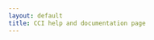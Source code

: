 ```yaml
---
layout: default
title: CCI help and documentation page
---
```


<div id="md-content" />

<script>
const imageRegex = /!\[(?<altText>.*)\]\s*\((?<imageURL>.+)\)|img\s*src="(?<imageURL1>[^"]*)"\s*alt="(?<altText1>[^"]*)" \/>|img\s*alt="(?<altText2>[^"]*)"\s*src="(?<imageURL2>[^"]*)" \/>/gm;

async function fetchMarkdownAndImages(mdUrl) {
  const baseUrl = mdUrl.substring(0, mdUrl.lastIndexOf('/') + 1);
  
  // Fetch markdown content
  const mdResponse = await fetch(mdUrl);
  const mdText = await mdResponse.text();

  // Extract image URLs using regex from search result [3]
  let images = [];
  let match;

  while ((match = imageRegex.exec(mdText)) !== null) {
    const src = match.groups.imageURL || match.groups.imageURL1 || match.groups.imageURL2;
    const absoluteUrl = new URL(src, baseUrl).href;
    images.push(absoluteUrl);
  }

  // Fetch all images in parallel
  const imageResponses = await Promise.all(
    images.map(url => fetch(url).catch(e => null))
  );

  // Create object with markdown and images
  return {
    markdown: mdText,
    baseUrl, 
    images: await Promise.all(imageResponses.map(async (res, i) => ({
      url: images[i],
      status: res ? res.status : 404,
      content: res ? await res.blob() : null
    })))
  };
}

// Usage
fetchMarkdownAndImages('https://github.com/CCI-GU-Sweden/Omero_download_client/README.md')
  .then(({markdown, baseUrl, images}) => {
    console.log('Fetched images:', images);
    
    // Render markdown with resolved URLs
    const resolvedMarkdown = markdown.replace(imageRegex, (match, ...args) => {
      const groups = args.pop();
      const src = groups.imageURL || groups.imageURL1 || groups.imageURL2;
      const absoluteUrl = new URL(src, baseUrl).href;
      return match.replace(src, absoluteUrl);
    });

    document.getElementById('md-content').innerHTML = `<md>${resolvedMarkdown}</md>`;
    renderMarkdown();
  })
  .catch(console.error);
</script>
<script src='https://cdn.jsdelivr.net/gh/MarketingPipeline/Markdown-Tag/markdown-tag.js'></script>
